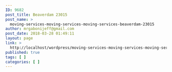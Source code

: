 ```yaml
---
ID: 9682
post_title: Beaverdam 23015
post_name: >
  moving-services-moving-services-moving-services-beaverdam-23015
author: mrgabonijeff@gmail.com
post_date: 2018-03-28 01:49:11
layout: page
link: >
  http://localhost/wordpress/moving-services-moving-services-moving-services-beaverdam-23015/
published: true
tags: [ ]
categories: [ ]
---
```

